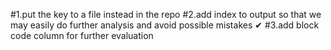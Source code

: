 #1.put the key to a file instead in the repo
#2.add index to output so that we may easily do further analysis and avoid possible mistakes ✔
#3.add block code column for further evaluation